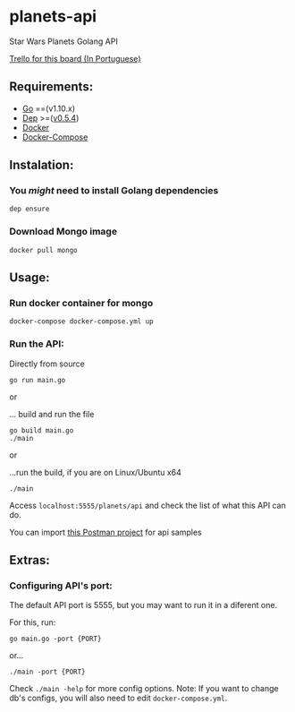 # planets-api
Star Wars Planets Golang API

[Trello for this board (In Portuguese)](https://trello.com/b/WWVcIcWl/api-planetas)

## Requirements:
    
- [Go](https://golang.org/) ==(v1.10.x)
- [Dep](https://golang.github.io/dep/) >=([v0.5.4](https://github.com/golang/dep/releases))
- [Docker](https://docs.docker.com/get-docker/)
- [Docker-Compose](https://docs.docker.com/compose/install/)

## Instalation:
### You *might* need to install Golang dependencies
    dep ensure

### Download Mongo image
    docker pull mongo

## Usage:

### Run docker container for mongo
    docker-compose docker-compose.yml up

### Run the API:

Directly from source

    go run main.go 

or

... build and run the file

    go build main.go
    ./main
or 

...run the build, if you are on Linux/Ubuntu x64

    ./main

Access `localhost:5555/planets/api` and check the list of what this API can do.

You can import [this Postman project](./API-Planets.postman_collection.json) for api samples

## Extras:
### Configuring API's port:
The default API port is 5555, but you may want to run it in a diferent one.

For this, run:

    go main.go -port {PORT}

or...

    ./main -port {PORT}

Check `./main -help` for more config options.
Note: If you want to change db's configs, you will also need to edit `docker-compose.yml`.
